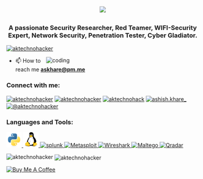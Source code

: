 <h1 align="center">
<a href="https://git.io/typing-svg">

<img src="https://readme-typing-svg.herokuapp.com?lines=Hello+World%2C+I'm+Ashish+Khare+!">
  </a>
  
<h3 align="center">A passionate Security Researcher, Red Teamer, WIFI-Security Expert, Network Security, Penetration Tester, Cyber Gladiator.</h3>



<p align="left"> <a href="https://twitter.com/aktechnohacker" target="blank"><img src="https://img.shields.io/twitter/follow/aktechnohacker?logo=twitter&style=for-the-badge" alt="aktechnohacker" /></a> </p>


<img align="right" alt="coding" width="400" src="https://www.sogeti.com/globalassets/global/content-images/explore/blog/2020-predictions/00086---desk-anim---v0.3.gif">

- 📫 How to reach me **askhare@pm.me**

<h3 align="left">Connect with me:</h3>
<p align="left">
<a href="https://twitter.com/aktechnohacker" target="blank"><img align="center" src="https://raw.githubusercontent.com/rahuldkjain/github-profile-readme-generator/master/src/images/icons/Social/twitter.svg" alt="aktechnohacker" height="30" width="40" /></a>
<a href="https://linkedin.com/in/aktechnohacker" target="blank"><img align="center" src="https://raw.githubusercontent.com/rahuldkjain/github-profile-readme-generator/master/src/images/icons/Social/linked-in-alt.svg" alt="aktechnohacker" height="30" width="40" /></a>
<a href="https://fb.com/aktechnohack" target="blank"><img align="center" src="https://raw.githubusercontent.com/rahuldkjain/github-profile-readme-generator/master/src/images/icons/Social/facebook.svg" alt="aktechnohack" height="30" width="40" /></a>
<a href="https://instagram.com/ashish.khare_" target="blank"><img align="center" src="https://raw.githubusercontent.com/rahuldkjain/github-profile-readme-generator/master/src/images/icons/Social/instagram.svg" alt="ashish.khare_" height="30" width="40" /></a>
<a href="https://medium.com/@aktechnohacker" target="blank"><img align="center" src="https://raw.githubusercontent.com/rahuldkjain/github-profile-readme-generator/master/src/images/icons/Social/medium.svg" alt="@aktechnohacker" height="30" width="40" /></a>
</p>

<h3 align="left">Languages and Tools:</h3>
<a href="https://www.python.org" target="_blank"> <img src="https://raw.githubusercontent.com/devicons/devicon/master/icons/python/python-original.svg" alt="python" width="40" height="40"/> </a> <a href="https://www.linux.org/" target="_blank"> <img src="https://raw.githubusercontent.com/devicons/devicon/master/icons/linux/linux-original.svg" alt="linux" width="40" height="40"/> </a>  <a href="https://www.splunk.com/" target="_blank"> <img src="https://www.splunk.com/content/dam/splunk2/images/2020-splunk-planet.svg" alt="splunk" width="40" height="40"/> </a> <a href="https://www.metasploit.com/" target="_blank"> <img src="https://assets.tryhackme.com/img/modules/metasploit.png" alt="Metasploit" width="40" height="40"/> </a> <a href="https://www.wireshark.org/" target="_blank"> <img src="https://icons.iconarchive.com/icons/bokehlicia/captiva/256/wireshark-icon.png" alt="Wireshark" width="40" height="40"/> </a> <a href="https://www.maltego.com/" target="_blank"> <img src="https://gitlab.com/uploads/-/system/project/avatar/11903867/kali-maltego.png" alt="Maltego" width="40" height="40"/> </a> <a href="https://www.ibm.com/qradar/security-qradar-siem" target="_blank"> <img src="https://outpost24.com/sites/default/files/styles/hotspots/public/2018-10/IBM%20QRadar_0.png?itok=g6K3r0Ou" alt="Qradar" width="45" height="45"/> </a> </p>

<p><img align="left" src="https://github-readme-stats.vercel.app/api/top-langs?username=aktechnohacker&show_icons=true&locale=en&layout=compact" alt="aktechnohacker" /></p>

<p>&nbsp;<img align="center" src="https://github-readme-stats.vercel.app/api?username=aktechnohacker&show_icons=true&locale=en" alt="aktechnohacker" /></p>


<a href="https://www.buymeacoffee.com/cyberkhare" target="_blank"><img src="https://helloimjessa.files.wordpress.com/2021/06/bmc-button.png" alt="Buy Me A Coffee" height="60" width="210" ></a>
